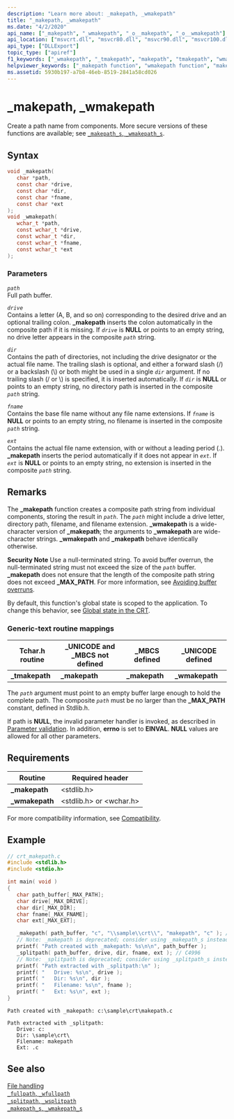 ```yaml
---
description: "Learn more about: _makepath, _wmakepath"
title: "_makepath, _wmakepath"
ms.date: "4/2/2020"
api_name: ["_makepath", "_wmakepath", "_o__makepath", "_o__wmakepath"]
api_location: ["msvcrt.dll", "msvcr80.dll", "msvcr90.dll", "msvcr100.dll", "msvcr100_clr0400.dll", "msvcr110.dll", "msvcr110_clr0400.dll", "msvcr120.dll", "msvcr120_clr0400.dll", "ucrtbase.dll", "api-ms-win-crt-filesystem-l1-1-0.dll", "api-ms-win-crt-private-l1-1-0.dll"]
api_type: ["DLLExport"]
topic_type: ["apiref"]
f1_keywords: ["_wmakepath", "_tmakepath", "makepath", "tmakepath", "wmakepath", "_makepath"]
helpviewer_keywords: ["_makepath function", "wmakepath function", "makepath function", "_tmakepath function", "paths", "_wmakepath function", "tmakepath function"]
ms.assetid: 5930b197-a7b8-46eb-8519-2841a58cd026
---
```

# _makepath, _wmakepath

Create a path name from components. More secure versions of these functions are available; see [`_makepath_s`, `_wmakepath_s`](makepath-s-wmakepath-s.md).

## Syntax

```C
void _makepath(
   char *path,
   const char *drive,
   const char *dir,
   const char *fname,
   const char *ext
);
void _wmakepath(
   wchar_t *path,
   const wchar_t *drive,
   const wchar_t *dir,
   const wchar_t *fname,
   const wchar_t *ext
);
```

### Parameters

*`path`*\
Full path buffer.

*`drive`*\
Contains a letter (A, B, and so on) corresponding to the desired drive and an optional trailing colon. **_makepath** inserts the colon automatically in the composite path if it is missing. If *`drive`* is **NULL** or points to an empty string, no drive letter appears in the composite *`path`* string.

*`dir`*\
Contains the path of directories, not including the drive designator or the actual file name. The trailing slash is optional, and either a forward slash (/) or a backslash (\\) or both might be used in a single *`dir`* argument. If no trailing slash (/ or \\) is specified, it is inserted automatically. If *`dir`* is **NULL** or points to an empty string, no directory path is inserted in the composite *`path`* string.

*`fname`*\
Contains the base file name without any file name extensions. If *`fname`* is **NULL** or points to an empty string, no filename is inserted in the composite *`path`* string.

*`ext`*\
Contains the actual file name extension, with or without a leading period (.). **_makepath** inserts the period automatically if it does not appear in *`ext`*. If *`ext`* is **NULL** or points to an empty string, no extension is inserted in the composite *`path`* string.

## Remarks

The **_makepath** function creates a composite path string from individual components, storing the result in *`path`*. The *`path`* might include a drive letter, directory path, filename, and filename extension. **_wmakepath** is a wide-character version of **_makepath**; the arguments to **_wmakepath** are wide-character strings. **_wmakepath** and **_makepath** behave identically otherwise.

**Security Note** Use a null-terminated string. To avoid buffer overrun, the null-terminated string must not exceed the size of the *`path`* buffer. **_makepath** does not ensure that the length of the composite path string does not exceed **_MAX_PATH**. For more information, see [Avoiding buffer overruns](/windows/win32/SecBP/avoiding-buffer-overruns).

By default, this function's global state is scoped to the application. To change this behavior, see [Global state in the CRT](../global-state.md).

### Generic-text routine mappings

|Tchar.h routine|_UNICODE and _MBCS not defined|_MBCS defined|_UNICODE defined|
|---------------------|--------------------------------------|--------------------|-----------------------|
|**_tmakepath**|**_makepath**|**_makepath**|**_wmakepath**|

The *`path`* argument must point to an empty buffer large enough to hold the complete path. The composite *`path`* must be no larger than the **_MAX_PATH** constant, defined in Stdlib.h.

If path is **NULL**, the invalid parameter handler is invoked, as described in [Parameter validation](../parameter-validation.md). In addition, **errno** is set to **EINVAL**. **NULL** values are allowed for all other parameters.

## Requirements

|Routine|Required header|
|-------------|---------------------|
|**_makepath**|\<stdlib.h>|
|**_wmakepath**|\<stdlib.h> or \<wchar.h>|

For more compatibility information, see [Compatibility](../compatibility.md).

## Example

```C
// crt_makepath.c
#include <stdlib.h>
#include <stdio.h>

int main( void )
{
   char path_buffer[_MAX_PATH];
   char drive[_MAX_DRIVE];
   char dir[_MAX_DIR];
   char fname[_MAX_FNAME];
   char ext[_MAX_EXT];

   _makepath( path_buffer, "c", "\\sample\\crt\\", "makepath", "c" ); // C4996
   // Note: _makepath is deprecated; consider using _makepath_s instead
   printf( "Path created with _makepath: %s\n\n", path_buffer );
   _splitpath( path_buffer, drive, dir, fname, ext ); // C4996
   // Note: _splitpath is deprecated; consider using _splitpath_s instead
   printf( "Path extracted with _splitpath:\n" );
   printf( "   Drive: %s\n", drive );
   printf( "   Dir: %s\n", dir );
   printf( "   Filename: %s\n", fname );
   printf( "   Ext: %s\n", ext );
}
```

```Output
Path created with _makepath: c:\sample\crt\makepath.c

Path extracted with _splitpath:
   Drive: c:
   Dir: \sample\crt\
   Filename: makepath
   Ext: .c
```

## See also

[File handling](../file-handling.md)\
[`_fullpath`, `_wfullpath`](fullpath-wfullpath.md)\
[`_splitpath`, `_wsplitpath`](splitpath-wsplitpath.md)\
[`_makepath_s`, `_wmakepath_s`](makepath-s-wmakepath-s.md)
